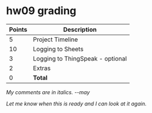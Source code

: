 # hw09 grading

| Points      | Description |
| ----------- | ----------- |
|  5 | Project Timeline
| 10 | Logging to Sheets
|  3 | Logging to ThingSpeak - optional
|  2 | Extras
|  0 | **Total**

*My comments are in italics. --may*

*Let me know when this is ready and I can look at it again.*

